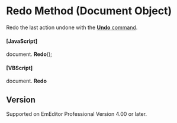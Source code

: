 # Redo Method (Document Object)

Redo the last action undone with the [**Undo** command](../../cmd/edit/edit_undo).

#### \[JavaScript\]

document. **Redo**();

#### \[VBScript\]

document. **Redo**

## Version

Supported on EmEditor Professional Version 4.00 or later.
